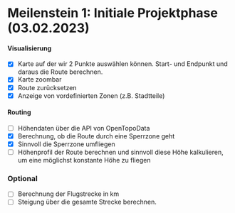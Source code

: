 # Meilenstein 1: Initiale Projektphase (03.02.2023)

#### Visualisierung
- [x] Karte auf der wir 2 Punkte auswählen können. Start- und Endpunkt und daraus die Route berechnen.
- [x] Karte zoombar
- [x]  Route zurücksetzen
- [x] Anzeige von vordefinierten Zonen (z.B. Stadtteile)

#### Routing
- [ ] Höhendaten über die API von OpenTopoData
- [x] Berechnung, ob die Route durch eine Sperrzone geht
- [x] Sinnvoll die Sperrzone umfliegen
- [ ] Höhenprofil der Route berechnen und sinnvoll diese Höhe kalkulieren, um eine möglichst konstante Höhe zu fliegen

### Optional
- [ ] Berechnung der Flugstrecke in km
- [ ] Steigung über die gesamte Strecke berechnen. 
